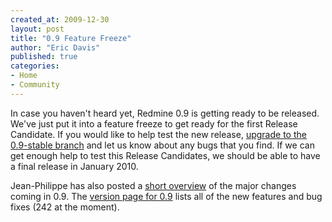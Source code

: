 ```yaml
---
created_at: 2009-12-30
layout: post
title: "0.9 Feature Freeze"
author: "Eric Davis"
published: true
categories:
- Home
- Community
---
```


In case you haven't heard yet, Redmine 0.9 is getting ready to be released.  We've just put it into a feature freeze to get ready for the first Release Candidate.  If you would like to help test the new release, [upgrade to the 0.9-stable branch][upgrade] and let us know about any bugs that you find.  If we can get enough help to test this Release Candidates, we should be able to have a final release in January 2010.

Jean-Philippe has also posted a [short overview][ann] of the major changes coming in 0.9.  The [version page for 0.9][0.9] lists all of the new features and bug fixes (242 at the moment).

[ann]: http://www.redmine.org/news/31
[upgrade]: http://www.redmine.org/wiki/redmine/RedmineUpgrade
[0.9]: http://www.redmine.org/versions/show/6
